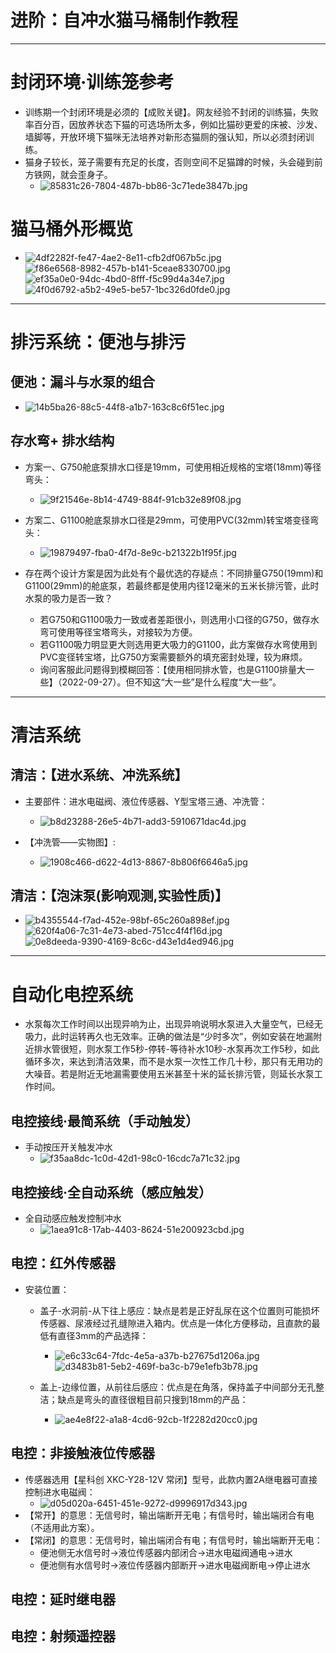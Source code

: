 # 进阶：自冲水猫马桶制作教程
---
# 封闭环境·训练笼参考
* 训练期一个封闭环境是必须的【成败关键】。网友经验不封闭的训练猫，失败率百分百，因放养状态下猫的可选场所太多，例如比猫砂更爱的床被、沙发、墙脚等，开放环境下猫咪无法培养对新形态猫厕的强认知，所以必须封闭训练。
* 猫身子较长，笼子需要有充足的长度，否则空间不足猫蹲的时候，头会碰到前方铁网，就会歪身子。
    * ![85831c26-7804-487b-bb86-3c71ede3847b.jpg](自冲水猫马桶制作教程_files/85831c26-7804-487b-bb86-3c71ede3847b.jpg)


# 猫马桶外形概览
 * ![4df2282f-fe47-4ae2-8e11-cfb2df067b5c.jpg](自冲水猫马桶制作教程_files/4df2282f-fe47-4ae2-8e11-cfb2df067b5c.jpg) ![f86e6568-8982-457b-b141-5ceae8330700.jpg](自冲水猫马桶制作教程_files/f86e6568-8982-457b-b141-5ceae8330700.jpg)![ef35a0e0-94dc-4bd0-8fff-f5c99d4a34e7.jpg](自冲水猫马桶制作教程_files/ef35a0e0-94dc-4bd0-8fff-f5c99d4a34e7.jpg)![4f0d6792-a5b2-49e5-be57-1bc326d0fde0.jpg](自冲水猫马桶制作教程_files/4f0d6792-a5b2-49e5-be57-1bc326d0fde0.jpg)



---
# 排污系统：便池与排污
## 便池：漏斗与水泵的组合
* ![14b5ba26-88c5-44f8-a1b7-163c8c6f51ec.jpg](自冲水猫马桶制作教程_files/14b5ba26-88c5-44f8-a1b7-163c8c6f51ec.jpg)


## 存水弯+ 排水结构

* 方案一、G750舱底泵排水口径是19mm，可使用相近规格的宝塔(18mm)等径弯头：
    * ![9f21546e-8b14-4749-884f-91cb32e89f08.jpg](自冲水猫马桶制作教程_files/9f21546e-8b14-4749-884f-91cb32e89f08.jpg)

* 方案二、G1100舱底泵排水口径是29mm，可使用PVC(32mm)转宝塔变径弯头：
    * ![19879497-fba0-4f7d-8e9c-b21322b1f95f.jpg](自冲水猫马桶制作教程_files/19879497-fba0-4f7d-8e9c-b21322b1f95f.jpg)

* 存在两个设计方案是因为此处有个最优选的存疑点：不同排量G750(19mm)和G1100(29mm)的舱底泵，若最终都是使用内径12毫米的五米长排污管，此时水泵的吸力是否一致？
    * 若G750和G1100吸力一致或者差距很小，则选用小口径的G750，做存水弯可使用等径宝塔弯头，对接较为方便。
    * 若G1100吸力明显更大则选用更大吸力的G1100，此方案做存水弯使用到PVC变径转宝塔，比G750方案需要额外的填充密封处理，较为麻烦。
    * 询问客服此问题得到模糊回答：【使用相同排水管，也是G1100排量大一些】（2022-09-27）。但不知这“大一些”是什么程度“大一些”。


---
# 清洁系统
## 清洁：【进水系统、冲洗系统】
* 主要部件：进水电磁阀、液位传感器、Y型宝塔三通、冲洗管：
    * ![b8d23288-26e5-4b71-add3-5910671dac4d.jpg](自冲水猫马桶制作教程_files/b8d23288-26e5-4b71-add3-5910671dac4d.jpg)



* 【冲洗管——实物图】: 
    * ![1908c466-d622-4d13-8867-8b806f6646a5.jpg](自冲水猫马桶制作教程_files/1908c466-d622-4d13-8867-8b806f6646a5.jpg)

## 清洁：【泡沫泵(影响观测,实验性质)】
* ![b4355544-f7ad-452e-98bf-65c260a898ef.jpg](自冲水猫马桶制作教程_files/b4355544-f7ad-452e-98bf-65c260a898ef.jpg) ![620f4a06-7c31-4e73-abed-751cc4f4f16d.jpg](自冲水猫马桶制作教程_files/620f4a06-7c31-4e73-abed-751cc4f4f16d.jpg) ![0e8deeda-9390-4169-8c6c-d43e1d4ed946.jpg](自冲水猫马桶制作教程_files/0e8deeda-9390-4169-8c6c-d43e1d4ed946.jpg)




---
# 自动化电控系统
* 水泵每次工作时间以出现异响为止，出现异响说明水泵进入大量空气，已经无吸力，此时运转再久也无效率。正确的做法是“少时多次”，例如安装在地漏附近排水管很短，则水泵工作5秒-停转-等待补水10秒-水泵再次工作5秒，如此循环多次，来达到清洁效果，而不是水泵一次性工作几十秒，那只有无用功的大噪音。若是附近无地漏需要使用五米甚至十米的延长排污管，则延长水泵工作时间。
## 电控接线·最简系统（手动触发）
* 手动按压开关触发冲水
    * ![f35aa8dc-1c0d-42d1-98c0-16cdc7a71c32.jpg](自冲水猫马桶制作教程_files/f35aa8dc-1c0d-42d1-98c0-16cdc7a71c32.jpg)






## 电控接线·全自动系统（感应触发）
* 全自动感应触发控制冲水
     * ![1aea91c8-17ab-4403-8624-51e200923cbd.jpg](自冲水猫马桶制作教程_files/1aea91c8-17ab-4403-8624-51e200923cbd.jpg)


## 电控：红外传感器
* 安装位置：
    * 盖子-水洞前-从下往上感应：缺点是若是正好乱尿在这个位置则可能损坏传感器、尿液经过孔缝隙进入箱内。优点是一体化方便移动，且直款的最低有直径3mm的产品选择：
        * ![e6c33c64-7fdc-4e5a-a37b-b27675d1206a.jpg](自冲水猫马桶制作教程_files/e6c33c64-7fdc-4e5a-a37b-b27675d1206a.jpg)![d3483b81-5eb2-469f-ba3c-b79e1efb3b78.jpg](自冲水猫马桶制作教程_files/d3483b81-5eb2-469f-ba3c-b79e1efb3b78.jpg)
    
    * 盖上-边缘位置，从前往后感应：优点是在角落，保持盖子中间部分无孔整洁；缺点是弯头的直径很粗目前只搜到18mm的产品：
        * ![ae4e8f22-a1a8-4cd6-92cb-1f2282d20cc0.jpg](自冲水猫马桶制作教程_files/ae4e8f22-a1a8-4cd6-92cb-1f2282d20cc0.jpg)

## 电控：非接触液位传感器
* 传感器选用【星科创 XKC-Y28-12V 常闭】型号，此款内置2A继电器可直接控制进水电磁阀：
    * ![d05d020a-6451-451e-9272-d9996917d343.jpg](自冲水猫马桶制作教程_files/d05d020a-6451-451e-9272-d9996917d343.jpg)
* 【常开】的意思：无信号时，输出端断开无电；有信号时，输出端闭合有电（不适用此方案）。
* 【常闭】的意思：无信号时，输出端闭合有电；有信号时，输出端断开无电：
    * 便池侧无水信号时→液位传感器内部闭合→进水电磁阀通电→进水
    * 便池侧有水信号时→液位传感器内部断开→进水电磁阀断电→停止进水
## 电控：延时继电器
## 电控：射频遥控器



